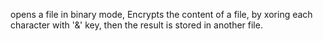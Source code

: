 opens a file in binary mode, Encrypts the content of a file, 
by xoring each character with '&' key, then the result is
stored in another file.
